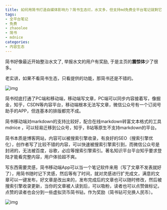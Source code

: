```yaml
---
title: 如何用简书打造自媒体影响力？简书生态烂，水文多，但支持md免费全平台笔记就剩它了(无奈脸)
tags: 
- 全平台笔记
- 免费
- zhaoolee
- 简书
- mdnice
categories:
- 内容生态
---
```




简书好像最近开始整治水文了, 举报水文的用户有奖励, 于是主页的**震惊体**少了很多。

老实讲，如果不看简书生态，只看提供的功能，那简书还是不错的。

![img](https://cdn.fangyuanxiaozhan.com/assets/1616910683688sD5k4a7T.png)

简书彻底打通了PC端和移动端，移动端写文章，PC端可以同步内容接着写，像掘金，知乎，CSDN等内容平台，移动端根本无法写文章，微信公众号有一个订阅号助手的APP，但连基本的排版都完不成。

简书移动端对markdown的支持比较好，配合在线markdown转富文本格式的工具 mdnice ，可以轻易迁移到公众号，知乎，B站等原生不支持markdown的平台。

简书本质是博客网站，内容可以被搜索引擎收录，有良好的SEO（搜索引擎优化），创作者写了比较不错的内容，可以快速被搜索引擎索引到，而微信公众号是封闭的，无法被百度，谷歌，必应等搜索引擎索引。著名知识平台平台知乎要求登陆才能看完整内容，用户体验超不爽。

写东西需要灵感，简书移动端App可以当一个笔记软件来用（写了文章不发表就好了），用简书随时记下灵感，然后等有了时间，就对灵感进行扩充成文，满意的文章可以一键发布，好文章是改出来的，发布完成后的文章也可以随时修改，然后被搜索引擎收录更新，当你的文章被人读到后，可以吸粉，读者也可以点赞做标记，点赞的读者也会分到一些虚拟货币简书钻，作为奖励（简书钻可兑换人民币）。

![img](https://cdn.fangyuanxiaozhan.com/assets/1616910683642EYHHTr84.jpeg)